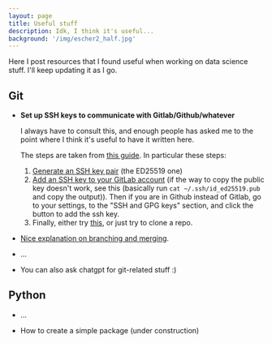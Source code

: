 ```yaml
---
layout: page
title: Useful stuff
description: Idk, I think it's useful...
background: '/img/escher2_half.jpg'
---
```


Here I post resources that I found useful when working on data science stuff. I'll keep updating it as I go.

## Git

- **Set up SSH keys to communicate with Gitlab/Github/whatever**

    I always have to consult this, and enough people has asked me to the point where I think it's useful to have it written here.
    
    The steps are taken from [this guide](https://docs.gitlab.com/ee/user/ssh.html). In particular these steps:
    1. [Generate an SSH key pair](https://docs.gitlab.com/ee/user/ssh.html#generate-an-ssh-key-pair) (the ED25519 one)
    2. [Add an SSH key to your GitLab account](https://docs.gitlab.com/ee/user/ssh.html#add-an-ssh-key-to-your-gitlab-account) (if the way to copy the public key doesn't work, see this (basically run `cat ~/.ssh/id_ed25519.pub` and copy the output)). Then if you are in Github instead of Gitlab, go to your settings, to the "SSH and GPG keys" section, and click the button to add the ssh key.
    3. Finally, either try [this](https://docs.gitlab.com/ee/user/ssh.html#verify-that-you-can-connect), or just try to clone a repo.

- [Nice explanation on branching and merging](https://git-scm.com/book/en/v2/Git-Branching-Basic-Branching-and-Merging).

- ...

- You can also ask chatgpt for git-related stuff :)

## Python

- ...

- How to create a simple package (under construction)